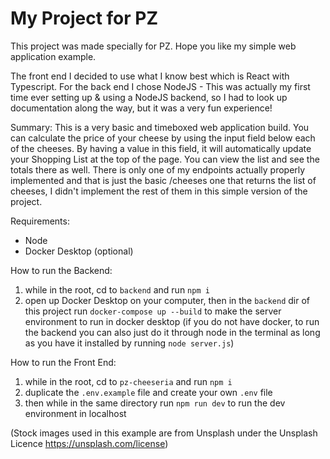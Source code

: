 # My Project for PZ #

This project was made specially for PZ. 
Hope you like my simple web application example.

The front end I decided to use what I know best which is React with Typescript. For the back end I chose NodeJS - This was actually my first time ever setting up & using a NodeJS backend, so I had to look up documentation along the way, but it was a very fun experience!

Summary:
This is a very basic and timeboxed web application build. You can calculate the price of your cheese by using the input field below each of the cheeses. By having a value in this field, it will automatically update your Shopping List at the top of the page. You can view the list and see the totals there as well. There is only one of my endpoints actually properly implemented and that is just the basic /cheeses one that returns the list of cheeses, I didn't implement the rest of them in this simple version of the project.

Requirements:
- Node
- Docker Desktop (optional)


How to run the Backend:
1. while in the root, cd to `backend` and run `npm i`
2. open up Docker Desktop on your computer, then in the `backend` dir of this project run `docker-compose up --build` to make the server environment to run in docker desktop (if you do not have docker, to run the backend you can also just do it through node in the terminal as long as you have it installed by running `node server.js`)


How to run the Front End:
1. while in the root, cd to `pz-cheeseria` and run `npm i`
2. duplicate the `.env.example` file and create your own `.env` file
3. then while in the same directory run `npm run dev` to run the dev environment in localhost

(Stock images used in this example are from Unsplash under the Unsplash Licence https://unsplash.com/license)
